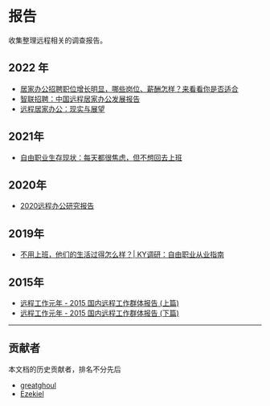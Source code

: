 # 报告

收集整理远程相关的调查报告。

<a name="WOzXG"></a>
## 2022 年

- [居家办公招聘职位增长明显，哪些岗位、薪酬怎样？来看看你是否适合](https://www.thehour.cn/news/517914.html)
- [智联招聘：中国远程居家办公发展报告](https://www.199it.com/archives/1429899.html)
- [远程居家办公：现实与展望](https://www.sohu.com/a/568191740_121101099)

<a name="yEWXq"></a>
## 2021年

- [自由职业生存现状：每天都很焦虑，但不想回去上班](https://zhuanlan.zhihu.com/p/41944408)

<a name="icEcc"></a>
## 2020年

- [2020远程办公研究报告](https://www.sohu.com/a/387983226_115035)

<a name="bJqSi"></a>
## 2019年

- [不用上班，他们的生活过得怎么样？| KY调研：自由职业从业指南](https://mp.weixin.qq.com/s/cZC8qL1x9ksddARC7L7cvQ)

<a name="AqLi7"></a>
## 2015年

- [远程工作元年 - 2015 国内远程工作群体报告 (上篇)](http://yizaoyiwan.com/discussions/733)
- [远程工作元年 - 2015 国内远程工作群体报告 (下篇)](http://yizaoyiwan.com/discussions/747)

---

<a name="T5zmo"></a>
## 贡献者

本文档的历史贡献者，排名不分先后

- [greatghoul](https://anl.gg/)
- [Ezekiel](https://www.yuque.com/luqirui)
